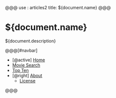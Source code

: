 @@@
use : articles2
title: ${document.name}
@@@


# ${document.name}

${document.description}


@@@[#navbar]
- [@active] [Home](#)
- [Movie Search]
- [Top Ten]
- [@right] [About]
    - [License]

[About]:About.html
[Home]:index.html
[License]:LICENSE.html
[Movie Search]:Search.php
[Top Ten]:TopTen.php
@@@
